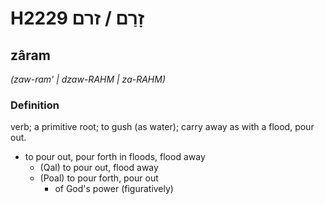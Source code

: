 # H2229 זָרַם / זרם

## zâram

_(zaw-ram' | dzaw-RAHM | za-RAHM)_

### Definition

verb; a primitive root; to gush (as water); carry away as with a flood, pour out.

- to pour out, pour forth in floods, flood away
    - (Qal) to pour out, flood away
    - (Poal) to pour forth, pour out
        - of God's power (figuratively)
